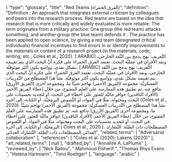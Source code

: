 {
    "type": "glossary",
    "title": "Red Teams (الفرق الحمراء)",
    "definition": "Definition : An approach that integrates external criticism by colleagues and peers into the research process. Red teams are based on the idea that research that is more critically and widely evaluated is more reliable. The term originates from a military practice: One group (the red team) attacks something, and another group (the blue team) defends it . The practice has been applied to open science, by giving a red team (designated critical individuals) financial incentives to find errors in or identify improvements to the materials or content of a research project (in the materials, code, writing, etc.; Coles et al., 2020). [:ARABIC] التَّعريف: نهج يدمج بين النَّقد الخارجي، ونقد الأقران في عمليَّة البحث. تعتمد الفرق الحمراء على فكرة أنَّ البحث الذي يتم تقييمه بشكل نقدي، وواسع يكون أكثر موثوقيَّة. [:ARABIC] التَّعريف: نهج يدمج بين النَّقد الخارجي، ونقد الأقران في عمليَّة البحث. تعتمد الفرق الحمراء على فكرة أنَّ البحث الذي يتم تقييمه بشكل نقدي، وواسع يكون أكثر موثوقيَّة. نشأ هذا المصطلح من التَّدريبات العسكريَّة: مجموعة (الفريق الأحمر) تهاجم شيئًا ما، ومجموعة أخرى (الفريق الأزرق) تدافع عنه. تم تطبيق هذه الممارسة على العلم المفتوح، من خلال إعطاء الفريق الأحمر (الأفراد الناقدين) حوافز ماليَّة للعثور على أخطاء في البحث، أو لتحديد تحسينات على البحث ومحتواه، مثلًا في المواد، أو النُّصوص البرمجيَّة، أو الكتابة، إلى آخره (Coles et al., 2020). نشأ هذا المصطلح من التَّدريبات العسكريَّة: مجموعة (الفريق الأحمر) تهاجم شيئًا ما، ومجموعة أخرى (الفريق الأزرق) تدافع عنه. تم تطبيق هذه الممارسة على العلم المفتوح، من خلال إعطاء الفريق الأحمر (الأفراد الناقدين) حوافز ماليَّة للعثور على أخطاء في البحث، أو لتحديد تحسينات على البحث ومحتواه، مثلًا في المواد، أو النُّصوص البرمجيَّة، أو الكتابة، إلى آخره ( Coles et al., 2020 ). المصطلحات ذات الصِّلة: التَّشارك العدائي المصطلحات ذات الصِّلة: التَّشارك العدائي",
    "related_terms": [
        "Adversarial collaboration"
    ],
    "references": [
        "Coles et al. (2020); Lakens (2020)"
    ],
    "alt_related_terms": [
        null
    ],
    "drafted_by": [
        "Annalise A. LaPlume"
    ],
    "reviewed_by": [
        "Nick Ballou",
        " Mahmoud Elsherif ",
        "Thomas Rhys Evans ",
        "Helena Hartmann",
        "Timo Roettger"
    ],
    "language": "arabic"
}